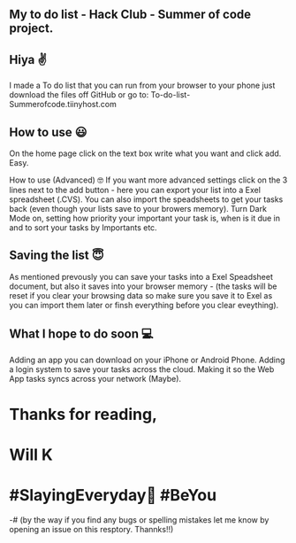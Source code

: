 ## My to do list - Hack Club - Summer of code project.
## Hiya ✌
I made a To do list that you can run from your browser to your phone just download the files off GitHub or go to: To-do-list-Summerofcode.tiinyhost.com

## How to use 😃
On the home page click on the text box write what you want and click add. Easy.

How to use (Advanced) 🤓
If you want more advanced settings click on the 3 lines next to the add button - here you can export your list into a Exel spreadsheet (.CVS). You can also import the speadsheets to get your tasks back (even though your lists save to your browers memory). Turn Dark Mode on, setting how priority your important your task is, when is it due in and to sort your tasks by Importants etc.

## Saving the list 😇
As mentioned prevously you can save your tasks into a Exel Speadsheet document, but also it saves into your browser memory - (the tasks will be reset if you clear your browsing data so make sure you save it to Exel as you can import them later or finsh everything before you clear eveything).

## What I hope to do soon 💻
Adding an app you can download on your iPhone or Android Phone.
Adding a login system to save your tasks across the cloud.
Making it so the Web App tasks syncs across your network (Maybe).

# Thanks for reading,
# Will K 
# #SlayingEveryday💅 #BeYou 
-# (by the way if you find any bugs or spelling mistakes let me know by opening an issue on this resptory. Thannks!!)
